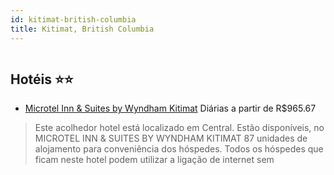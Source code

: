 ```yaml
---
id: kitimat-british-columbia
title: Kitimat, British Columbia
---
```


<center><img src="https://photos.hotelbeds.com/giata/48/485059/485059a_hb_a_001.jpg" alt="" /></center>


## Hotéis ⭐️⭐️

-    [Microtel Inn & Suites by Wyndham Kitimat](https://www.hurb.com/aud/https://www.hurb.com/hoteis/kitimat/microtel-inn-suites-by-wyndham-kitimat-JNP-JP689011?cmp=18055) Diárias a partir de R$965.67
   > Este acolhedor hotel está localizado em Central. Estão disponíveis, no MICROTEL INN &amp; SUITES BY WYNDHAM KITIMAT 87 unidades de alojamento para conveniência dos hóspedes. Todos os hóspedes que ficam neste hotel podem utilizar a ligação de internet sem 

